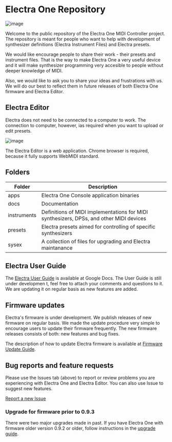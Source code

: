 # Electra One Repository

![image](https://github.com/martinpavlas/electra.one/raw/master/docs/electra-top-silver.jpg)

Welcome to the public repository of the Electra One MIDI Controller project. The repository is meant for people who want to help with development of synthesizer definitions (Electra Instrument Files) and Electra presets.

We would like encourage people to share their work - their presets and instrument files. That is the way to make Electra One a very useful device and it will make synthesizer programming very accesible to people without deeper knowledge of MIDI.

Also, we would like to ask you to share your ideas and frustrations with us. We will do our best to reflect them in future releases of both Electra One firmware and Electra Editor.

## Electra Editor
Electra does not need to be connected to a computer to work. The connection to computer, however, ias required when you want to upload or edit presets.

![image](https://github.com/martinpavlas/electra.one/raw/master/docs/electra-editor.png)

The Electra Editor is a web application. Chrome browser is required, because it fully supports WebMIDI standard.


## Folders

Folder | Description
---|---
apps | Electra One Console application binaries
docs | Documentation
instruments | Definitions of MIDI implementations for MIDI synthesizers, DPSs, and other MIDI devices
presets | Electra presets aimed for controlling of specific synthesizers
sysex | A collection of files for upgrading and Electra maintanance

## Electra User Guide

The [Electra User Guide](https://docs.google.com/document/d/1KDwv20wwwJdlct1m_r8IaG3PLbulb8RHOebviEDO6mM/edit?usp=sharing) is available at Google Docs. The User Guide is still under developmen t, feel free to attach your comments and questions to it. We are updating it on regular basis as new features are added.

## Firmware updates
Electra's firmware is under development. We publish releases of new firmware on regular basis. We made the update procedure very simple to encourage users to update their firmware frequently. The new firmware releases consists of both: new features and bug fixes.

The description of how to update Electra firmware is available at [Firmware Update Guide](https://github.com/martinpavlas/electra.one/wiki/Updating-firmware).


## Bug reports and feature requests
Please use the Issues tab (above) to report or review problems you are experiencing with Electra One and Electra Editor. You can also use Issue to suggest new features.

[Report a new Issue](https://github.com/martinpavlas/electra.one/issues/new)




### Upgrade for firmware prior to 0.9.3
There were two major upgrades made in past. If you have Electra One with firmware older version 0.9.2 or older, follow instructions in the [upgrade guide](https://github.com/martinpavlas/electra.one/blob/master/docs/upgrade-0.9.6.md).

